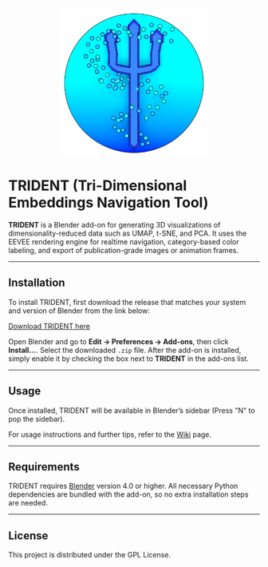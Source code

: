 <p align="center">
  <img src="\others\logo.png" alt="TRIDENT" width="300">
</p>

# TRIDENT (Tri-Dimensional Embeddings Navigation Tool)

**TRIDENT** is a Blender add-on for generating 3D visualizations of dimensionality-reduced data such as UMAP, t-SNE, and PCA. It uses the EEVEE rendering engine for realtime navigation, category-based color labeling, and export of publication-grade images or animation frames.

---

## Installation

To install TRIDENT, first download the release that matches your system and version of Blender from the link below:

[Download TRIDENT here](https://github.com/CrowdObserver/TRIDENT/releases)

Open Blender and go to **Edit → Preferences → Add-ons**, then click **Install...**. Select the downloaded `.zip` file. After the add-on is installed, simply enable it by checking the box next to **TRIDENT** in the add-ons list.

---

## Usage

Once installed, TRIDENT will be available in Blender’s sidebar (Press "N" to pop the sidebar).

For usage instructions and further tips, refer to the [Wiki](https://github.com/CrowdObserver/TRIDENT/wiki) page.

---

## Requirements

TRIDENT requires [Blender](https://www.blender.org/) version 4.0 or higher. All necessary Python dependencies are bundled with the add-on, so no extra installation steps are needed.

---

## License

This project is distributed under the GPL License.
